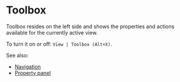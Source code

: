 <!-- TITLE: Toolbox -->
<!-- SUBTITLE: -->

# Toolbox

Toolbox resides on the left side and shows the properties and actions available 
for the currently active view.

To turn it on or off: `View | Toolbox (Alt+X)`. 

See also:
  * [Navigation](../features/navigation.md)
  * [Property panel](../features/property-panel.md)
